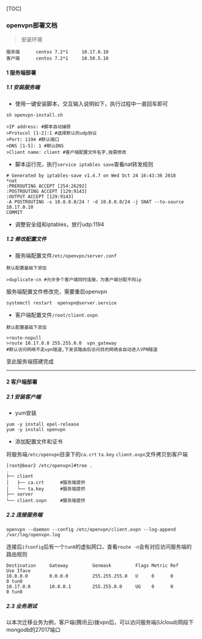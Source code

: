 
[TOC]

### openvpn部署文档

> 安装环境

```
服务端      centos 7.2*1     10.17.0.10
客户端      centos 7.2*1     10.50.5.10
```

#### 1 服务端部署

##### 1.1 安装服务端
- 使用一键安装脚本，交互输入说明如下，执行过程中一直回车即可
```shell
sh openvpn-install.sh 

>IP address: #脚本自动捕获
>Protocol [1-2]:1 #选择默认的udp协议
>Port: 1194 #默认端口
>DNS [1-5]: 1 #默认DNS
>Client name: client #客户端配置文件名字,按需修改
```

- 脚本运行完，执行`service iptables save`查看nat转发规则

```
# Generated by iptables-save v1.4.7 on Wed Oct 24 16:43:36 2018
*nat
:PREROUTING ACCEPT [254:26292]
:POSTROUTING ACCEPT [129:9143]
:OUTPUT ACCEPT [129:9143]
-A POSTROUTING -s 10.8.0.0/24 ! -d 10.8.0.0/24 -j SNAT --to-source 10.17.0.10
COMMIT
```

- 调整安全组和iptables，放行udp:1194


##### 1.2 修改配置文件

- 服务端配置文件`/etc/openvpn/server.conf`

```shell
默认配置基础下添加

>duplicate-cn #允许多个客户端同时连接，为客户端分配不同ip
```

服务端配置文件修改完，需要重启openvpn

```
systemctl restart  openvpn@server.service
```

- 客户端配置文件`/root/client.ovpn`

```shell
默认配置基础下添加

>route-nopull   
>route 10.17.0.0 255.255.0.0  vpn_gateway  
#默认访问网络不走vpn隧道,下发该路由后访问目的网络会自动进入VPN隧道
```

至此服务端搭建完成

---

#### 2 客户端部署

##### 2.1 安装客户端

- yum安装

```shell
yum -y install epel-release
yum -y install openvpn
```

- 添加配置文件和证书

将服务端`/etc/openvpn`目录下的`ca.crt` `ta.key` `client.ovpn`文件拷贝到客户端
```shell
[root@bear2 /etc/openvpn]#tree . 
.
├── client
│   ├── ca.crt      #服务端提供
│   └── ta.key      #服务端提供
├── server
└── client.ovpn     #服务端提供
```

##### 2.2 连接服务端

```shell
openvpn --daemon --config /etc/openvpn/client.ovpn --log-append /var/log/openvpn.log
```

连接后`ifconfig`后有一个`tun0`的虚拟网口，查看`route -n`会有对应访问服务端的路由规则

```
Destination     Gateway         Genmask         Flags Metric Ref    Use Iface
10.8.0.0        0.0.0.0         255.255.255.0   U     0      0        0 tun0
10.17.0.0       10.8.0.1        255.255.0.0     UG    0      0        0 tun0
```

##### 2.3 业务测试

以本次迁移业务为例，客户端(腾讯云)拨vpn后，可以访问服务端(Ucloud)网段下mongodb的27017端口
